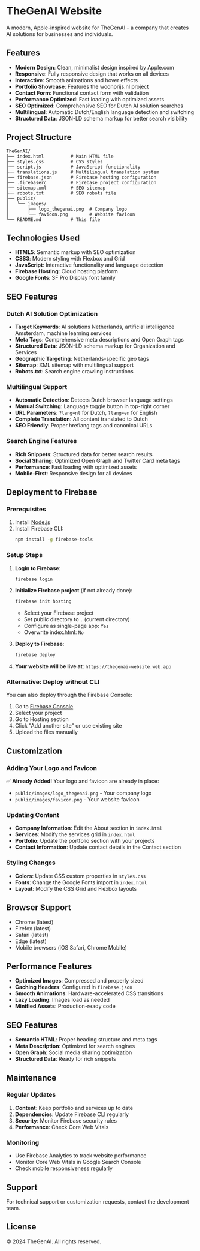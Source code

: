 # TheGenAI Website

A modern, Apple-inspired website for TheGenAI - a company that creates AI solutions for businesses and individuals.

## Features

- **Modern Design**: Clean, minimalist design inspired by Apple.com
- **Responsive**: Fully responsive design that works on all devices
- **Interactive**: Smooth animations and hover effects
- **Portfolio Showcase**: Features the woonprijs.nl project
- **Contact Form**: Functional contact form with validation
- **Performance Optimized**: Fast loading with optimized assets
- **SEO Optimized**: Comprehensive SEO for Dutch AI solution searches
- **Multilingual**: Automatic Dutch/English language detection and switching
- **Structured Data**: JSON-LD schema markup for better search visibility

## Project Structure

```
TheGenAI/
├── index.html          # Main HTML file
├── styles.css          # CSS styles
├── script.js           # JavaScript functionality
├── translations.js     # Multilingual translation system
├── firebase.json       # Firebase hosting configuration
├── .firebaserc         # Firebase project configuration
├── sitemap.xml         # SEO sitemap
├── robots.txt          # SEO robots file
├── public/
│   └── images/
│       ├── logo_thegenai.png  # Company logo
│       └── favicon.png        # Website favicon
└── README.md           # This file
```

## Technologies Used

- **HTML5**: Semantic markup with SEO optimization
- **CSS3**: Modern styling with Flexbox and Grid
- **JavaScript**: Interactive functionality and language detection
- **Firebase Hosting**: Cloud hosting platform
- **Google Fonts**: SF Pro Display font family

## SEO Features

### **Dutch AI Solution Optimization**
- **Target Keywords**: AI solutions Netherlands, artificial intelligence Amsterdam, machine learning services
- **Meta Tags**: Comprehensive meta descriptions and Open Graph tags
- **Structured Data**: JSON-LD schema markup for Organization and Services
- **Geographic Targeting**: Netherlands-specific geo tags
- **Sitemap**: XML sitemap with multilingual support
- **Robots.txt**: Search engine crawling instructions

### **Multilingual Support**
- **Automatic Detection**: Detects Dutch browser language settings
- **Manual Switching**: Language toggle button in top-right corner
- **URL Parameters**: `?lang=nl` for Dutch, `?lang=en` for English
- **Complete Translation**: All content translated to Dutch
- **SEO Friendly**: Proper hreflang tags and canonical URLs

### **Search Engine Features**
- **Rich Snippets**: Structured data for better search results
- **Social Sharing**: Optimized Open Graph and Twitter Card meta tags
- **Performance**: Fast loading with optimized assets
- **Mobile-First**: Responsive design for all devices

## Deployment to Firebase

### Prerequisites

1. Install [Node.js](https://nodejs.org/)
2. Install Firebase CLI:
   ```bash
   npm install -g firebase-tools
   ```

### Setup Steps

1. **Login to Firebase**:
   ```bash
   firebase login
   ```

2. **Initialize Firebase project** (if not already done):
   ```bash
   firebase init hosting
   ```
   - Select your Firebase project
   - Set public directory to `.` (current directory)
   - Configure as single-page app: `Yes`
   - Overwrite index.html: `No`

3. **Deploy to Firebase**:
   ```bash
   firebase deploy
   ```

4. **Your website will be live at**: `https://thegenai-website.web.app`

### Alternative: Deploy without CLI

You can also deploy through the Firebase Console:
1. Go to [Firebase Console](https://console.firebase.google.com/)
2. Select your project
3. Go to Hosting section
4. Click "Add another site" or use existing site
5. Upload the files manually

## Customization

### Adding Your Logo and Favicon

✅ **Already Added!** Your logo and favicon are already in place:
- `public/images/logo_thegenai.png` - Your company logo
- `public/images/favicon.png` - Your website favicon

### Updating Content

- **Company Information**: Edit the About section in `index.html`
- **Services**: Modify the services grid in `index.html`
- **Portfolio**: Update the portfolio section with your projects
- **Contact Information**: Update contact details in the Contact section

### Styling Changes

- **Colors**: Update CSS custom properties in `styles.css`
- **Fonts**: Change the Google Fonts import in `index.html`
- **Layout**: Modify the CSS Grid and Flexbox layouts

## Browser Support

- Chrome (latest)
- Firefox (latest)
- Safari (latest)
- Edge (latest)
- Mobile browsers (iOS Safari, Chrome Mobile)

## Performance Features

- **Optimized Images**: Compressed and properly sized
- **Caching Headers**: Configured in `firebase.json`
- **Smooth Animations**: Hardware-accelerated CSS transitions
- **Lazy Loading**: Images load as needed
- **Minified Assets**: Production-ready code

## SEO Features

- **Semantic HTML**: Proper heading structure and meta tags
- **Meta Description**: Optimized for search engines
- **Open Graph**: Social media sharing optimization
- **Structured Data**: Ready for rich snippets

## Maintenance

### Regular Updates

1. **Content**: Keep portfolio and services up to date
2. **Dependencies**: Update Firebase CLI regularly
3. **Security**: Monitor Firebase security rules
4. **Performance**: Check Core Web Vitals

### Monitoring

- Use Firebase Analytics to track website performance
- Monitor Core Web Vitals in Google Search Console
- Check mobile responsiveness regularly

## Support

For technical support or customization requests, contact the development team.

## License

© 2024 TheGenAI. All rights reserved.
